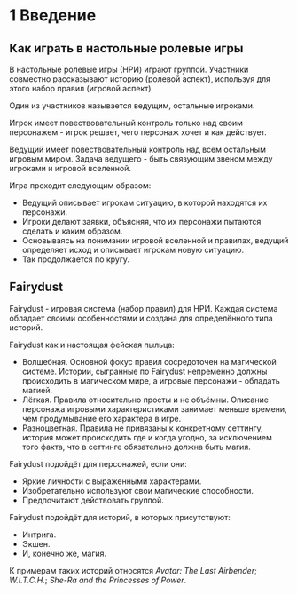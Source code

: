 # 1 Введение

## Как играть в настольные ролевые игры

В настольные ролевые игры (НРИ) играют группой.
Участники совместно рассказывают историю (ролевой аспект), используя для этого набор правил (игровой аспект).

Один из участников называется ведущим, остальные игроками.

Игрок имеет повествовательный контроль только над своим персонажем - игрок решает, чего персонаж хочет и как действует.

Ведущий имеет повествовательный контроль над всем остальным игровым миром.
Задача ведущего - быть связующим звеном между игроками и игровой вселенной.

Игра проходит следующим образом:
- Ведущий описывает игрокам ситуацию, в которой находятся их персонажи.
- Игроки делают заявки, объясняя, что их персонажи пытаются сделать и каким образом.
- Основываясь на понимании игровой вселенной и правилах, ведущий определяет исход и описывает игрокам новую ситуацию.
- Так продолжается по кругу.

## Fairydust

Fairydust - игровая система (набор правил) для НРИ.
Каждая система обладает своими особенностями и создана для определённого типа историй.

Fairydust как и настоящая фейская пыльца:
- Волшебная. Основной фокус правил сосредоточен на магической системе.
  Истории, сыгранные по Fairydust непременно должны происходить в магическом мире,
  а игровые персонажи - обладать магией.
- Лёгкая. Правила относительно просты и не объёмны.
  Описание персонажа игровыми характеристиками занимает меньше времени,
  чем продумывание его характера в игре.
- Разноцветная. Правила не привязаны к конкретному сеттингу, история может происходить где и когда угодно,
  за исключением того факта, что в сеттинге обязательно должна быть магия.

Fairydust подойдёт для персонажей, если они:
- Яркие личности с выраженными характерами.
- Изобретательно используют свои магические способности.
- Предпочитают действовать группой.

Fairydust подойдёт для историй, в которых присутствуют:
- Интрига.
- Экшен.
- И, конечно же, магия.

К примерам таких историй относятся _Avatar: The Last Airbender_; _W.I.T.C.H._; _She-Ra and the Princesses of Power_.
